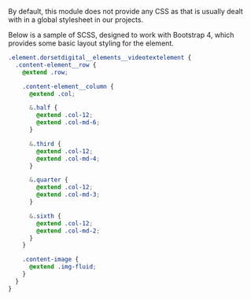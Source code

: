 By default, this module does not provide any CSS as that is usually dealt with in a global stylesheet in our projects.


Below is a sample of SCSS, designed to work with Bootstrap 4, which provides some basic layout styling for the element. 


```scss
.element.dorsetdigital__elements__videotextelement {
  .content-element__row {
    @extend .row;

    .content-element__column {
      @extend .col;

      &.half {
        @extend .col-12;
        @extend .col-md-6;
      }

      &.third {
        @extend .col-12;
        @extend .col-md-4;
      }

      &.quarter {
        @extend .col-12;
        @extend .col-md-3;
      }

      &.sixth {
        @extend .col-12;
        @extend .col-md-2;
      }
    }

    .content-image {
      @extend .img-fluid;
    }
  }
}
```

 